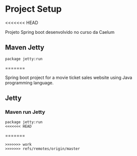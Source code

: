 # Project Setup

<<<<<<< HEAD
<p>Projeto Spring boot desenvolvido no curso da Caelum</p>

## Maven Jetty
```
package jetty:run
```
=======
<p>Spring boot project for a movie ticket sales website using Java programming language.</p>

## Jetty

### Maven run Jetty
```
package jetty:run
<<<<<<< HEAD
```
=======
```
>>>>>>> work
>>>>>>> refs/remotes/origin/master
